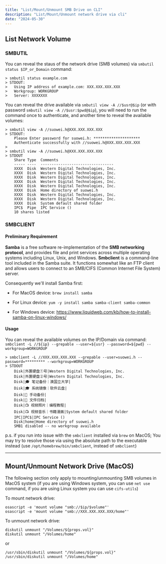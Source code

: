 ```yaml
---
title: "List/Mount/Unmount SMB Drive on CLI"
description: "List/Mount/Unmount network drive via cli"
date: "2024-05-30"
---
```




## List Network Volume

### SMBUTIL

You can reveal the staus of the network drive (SMB volumes) via `smbutil status $IP_or_Domain` command:

```
> smbutil status example.com
> STDOUT:
>   Using IP address of example.com: XXX.XXX.XXX.XXX
>   Workgroup: WORKGROUP
>   Server: XXXXXXX
```

You can reveal the drive available via `smbutil view -A //$usr@$ip` (or with password `smbutil view -A //$usr:$pwd@$ip`), you will need to run the command once to authenticate, and another time to reveal the available volumes:

```
> smbutil view -A //suowei.h@XXX.XXX.XXX.XXX
> STDOUT:
    Please Enter password for suowei.h: *********************
    Authenticate successfully with //suowei.h@XXX.XXX.XXX.XXX
>
> smbutil view -A //suowei.h@XXX.XXX.XXX.XXX
> STDOUT
    Share Type  Comments
    ----- ----  ---------------------------------
    XXXX  Disk  Western Digital Technologies, Inc.
    XXXX  Disk  Western Digital Technologies, Inc.
    XXXX  Disk  Western Digital Technologies, Inc.
    XXXX  Disk  Western Digital Technologies, Inc.
    XXXX  Disk  Western Digital Technologies, Inc.
    XXXX  Disk  Home directory of suowei.h
    XXXX  Disk  Western Digital Technologies, Inc.
    XXXX  Disk  Western Digital Technologies, Inc.
    XXXX  Disk  System default shared folder
    IPC$  Pipe  IPC Service ()
    10 shares listed
```

### SMBCLIENT

#### Preliminary Requirement
**Samba** is a free software re-implementation of the **SMB networking protocol**, and provides file and print services across multiple operating systems including Linux, Unix, and Windows. **Smbclient** is a command-line tool included in the Samba suite. It functions somewhat like an FTP client and allows users to connect to an SMB/CIFS (Common Internet File System) server.

Consequently we'll install Samba first:

- For MacOS device: `brew install samba`

- For Linux device: `yum -y install samba samba-client samba-common`

-   For Windows device: https://www.liquidweb.com/kb/how-to-install-samba-on-linux-windows/

#### Usage

You can reveal the available volumes on the IP/Domain via command: `smbclient -L //${ip} --grepable --user=${usr} --password=${pwd} --workgroup=WORKGROUP`

```
> smbclient -L //XXX.XXX.XXX.XXX --grepable --user=suowei.h --password=********* --workgroup=WORKGROUP
> STDOUT
    Disk|外置硬盘①号|Western Digital Technologies, Inc.
    Disk|外置硬盘②号|Western Digital Technologies, Inc.
    Disk|🎓 笔记备份｜澳国立大学|
    Disk|🎓 系统镜像｜软件云盘|
    Disk|📁 手动备份|
    Disk|📁 文件归档|
    Disk|📺 视频照片｜编程教程|
    Disk|📺 视频音乐｜书籍漫画|System default shared folder
    IPC|IPC$|IPC Service ()
    Disk|home|Home directory of suowei.h
    SMB1 disabled -- no workgroup available
```

p.s. if you run into issue with the `smbclient` installed via `brew` on MacOS; You may try to resolve those via using the absolute path to the executable instead (use `/opt/homebrew/bin/smbclient`, instead of `smbclient`)





---

## Mount/Unmount Network Drive (MacOS)

The following section only apply to mounting/unmounting SMB volumes in MacOS system (if you are using Windows system, you can use `net use` command, if you are using Linux system you can use `cifs-utils`)

To mount network drive:

```
osascript -e 'mount volume "smb://$ip/$volume"'
osascript -e 'mount volume "smb://XXX.XXX.XXX.XXX/home"'
```

To unmount network drive:

```
diskutil unmount "/Volumes/${props.vol}"
diskutil unmount "/Volumes/home"
```

or

```
/usr/sbin/diskutil unmount "/Volumes/${props.vol}"
/usr/sbin/diskutil unmount "/Volumes/home"
```





